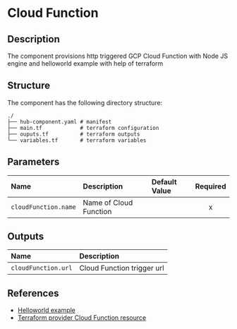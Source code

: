 # Cloud Function

## Description

The component provisions http triggered GCP Cloud Function with Node JS engine and helloworld example with help of terraform

## Structure

The component has the following directory structure:

```text
./
├── hub-component.yaml # manifest
├── main.tf            # terraform configuration
├── ouputs.tf          # terraform outputs
└── variables.tf       # terraform variables
```

## Parameters

| Name      | Description | Default Value | Required |
| :-------- | :--------   | :--------     | :--:     |
| `cloudFunction.name` | Name of Cloud Function |  | x |

## Outputs

| Name      | Description |
| :-------- | :--------   |
| `cloudFunction.url` | Cloud Function trigger url |

## References

* [Helloworld example](https://cloud.google.com/functions/docs/samples/functions-helloworld-get#functions_helloworld_get-nodejs)
* [Terraform provider Cloud Function resource](https://registry.terraform.io/providers/hashicorp/google/latest/docs/resources/cloudfunctions_function)
